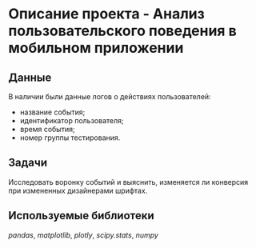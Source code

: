 # Описание проекта - Анализ пользовательского поведения в мобильном приложении

## Данные

В наличии были данные логов о действиях пользователей:
- название события;
- идентификатор пользователя;
- время события;
- номер группы тестирования.

## Задачи

Исследовать воронку событий и выяснить, изменяется ли конверсия при измененных дизайнерами шрифтах.

## Используемые библиотеки
*pandas*,
*matplotlib*,
*plotly*,
*scipy.stats*,
*numpy*